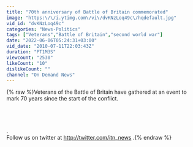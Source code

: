 ```yaml
---
title: "70th anniversary of Battle of Britain commemorated"
image: "https:\/\/i.ytimg.com\/vi\/dvKNzLoq49c\/hqdefault.jpg"
vid_id: "dvKNzLoq49c"
categories: "News-Politics"
tags: ["Veterans","Battle of Britain","second world war"]
date: "2022-06-06T05:24:31+03:00"
vid_date: "2010-07-11T22:03:43Z"
duration: "PT1M3S"
viewcount: "2530"
likeCount: "10"
dislikeCount: ""
channel: "On Demand News"
---
```

{% raw %}Veterans of the Battle of Britain have gathered at an event to mark 70 years since the start of the conflict.<br /><br />                    <br /><br /><br />                     .<br />                    Follow us on twitter at <a rel="nofollow" target="blank" href="http://twitter.com/itn_news">http://twitter.com/itn_news</a> .{% endraw %}
